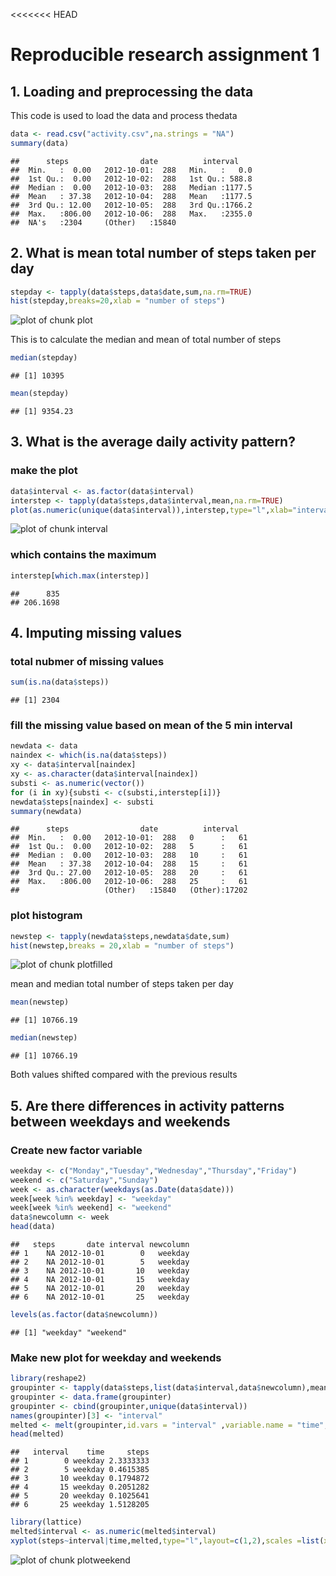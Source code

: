 <<<<<<< HEAD
# Reproducible research assignment 1



## 1. Loading and preprocessing the data

This code is used to load the data and process thedata

```r
data <- read.csv("activity.csv",na.strings = "NA")
summary(data)
```

```
##      steps                date          interval     
##  Min.   :  0.00   2012-10-01:  288   Min.   :   0.0  
##  1st Qu.:  0.00   2012-10-02:  288   1st Qu.: 588.8  
##  Median :  0.00   2012-10-03:  288   Median :1177.5  
##  Mean   : 37.38   2012-10-04:  288   Mean   :1177.5  
##  3rd Qu.: 12.00   2012-10-05:  288   3rd Qu.:1766.2  
##  Max.   :806.00   2012-10-06:  288   Max.   :2355.0  
##  NA's   :2304     (Other)   :15840
```

## 2. What is mean total number of steps taken per day


```r
stepday <- tapply(data$steps,data$date,sum,na.rm=TRUE)
hist(stepday,breaks=20,xlab = "number of steps")
```

![plot of chunk plot](figures/plot-1.png)

This is to calculate the median and mean of total number of steps


```r
median(stepday)
```

```
## [1] 10395
```

```r
mean(stepday)
```

```
## [1] 9354.23
```

## 3. What is the average daily activity pattern?
### make the plot

```r
data$interval <- as.factor(data$interval)
interstep <- tapply(data$steps,data$interval,mean,na.rm=TRUE)
plot(as.numeric(unique(data$interval)),interstep,type="l",xlab="interval",ylab="average number of steps")
```

![plot of chunk interval](figures/interval-1.png)

### which contains the maximum

```r
interstep[which.max(interstep)]
```

```
##      835 
## 206.1698
```

## 4. Imputing missing values
### total nubmer of missing values

```r
sum(is.na(data$steps))
```

```
## [1] 2304
```

### fill the missing value based on mean of the 5 min interval


```r
newdata <- data
naindex <- which(is.na(data$steps))
xy <- data$interval[naindex]
xy <- as.character(data$interval[naindex])
substi <- as.numeric(vector())
for (i in xy){substi <- c(substi,interstep[i])}
newdata$steps[naindex] <- substi
summary(newdata)
```

```
##      steps                date          interval    
##  Min.   :  0.00   2012-10-01:  288   0      :   61  
##  1st Qu.:  0.00   2012-10-02:  288   5      :   61  
##  Median :  0.00   2012-10-03:  288   10     :   61  
##  Mean   : 37.38   2012-10-04:  288   15     :   61  
##  3rd Qu.: 27.00   2012-10-05:  288   20     :   61  
##  Max.   :806.00   2012-10-06:  288   25     :   61  
##                   (Other)   :15840   (Other):17202
```

### plot histogram


```r
newstep <- tapply(newdata$steps,newdata$date,sum)
hist(newstep,breaks = 20,xlab = "number of steps")
```

![plot of chunk plotfilled](figures/plotfilled-1.png)

mean and median total number of steps taken per day

```r
mean(newstep)
```

```
## [1] 10766.19
```


```r
median(newstep)
```

```
## [1] 10766.19
```

Both values shifted compared with the previous results

## 5. Are there differences in activity patterns between weekdays and weekends

### Create new factor variable


```r
weekday <- c("Monday","Tuesday","Wednesday","Thursday","Friday")
weekend <- c("Saturday","Sunday")
week <- as.character(weekdays(as.Date(data$date)))
week[week %in% weekday] <- "weekday"
week[week %in% weekend] <- "weekend"
data$newcolumn <- week
head(data)
```

```
##   steps       date interval newcolumn
## 1    NA 2012-10-01        0   weekday
## 2    NA 2012-10-01        5   weekday
## 3    NA 2012-10-01       10   weekday
## 4    NA 2012-10-01       15   weekday
## 5    NA 2012-10-01       20   weekday
## 6    NA 2012-10-01       25   weekday
```


```r
levels(as.factor(data$newcolumn))
```

```
## [1] "weekday" "weekend"
```

### Make new plot for weekday and weekends


```r
library(reshape2)
groupinter <- tapply(data$steps,list(data$interval,data$newcolumn),mean,na.rm=TRUE)
groupinter <- data.frame(groupinter)
groupinter <- cbind(groupinter,unique(data$interval))
names(groupinter)[3] <- "interval"
melted <- melt(groupinter,id.vars = "interval" ,variable.name = "time", value.name = "steps")
head(melted)
```

```
##   interval    time     steps
## 1        0 weekday 2.3333333
## 2        5 weekday 0.4615385
## 3       10 weekday 0.1794872
## 4       15 weekday 0.2051282
## 5       20 weekday 0.1025641
## 6       25 weekday 1.5128205
```


```r
library(lattice)
melted$interval <- as.numeric(melted$interval)
xyplot(steps~interval|time,melted,type="l",layout=c(1,2),scales =list(x=list(tick.number=5, tck=0.1)))
```

![plot of chunk plotweekend](figures/plotweekend-1.png)



